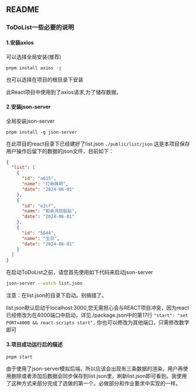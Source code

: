 ## README

### ToDoList一些必要的说明

#### 1.安装axios

可以选择全局安装(推荐)

```bash
pnpm install axios -g
```

也可以选择在项目的根目录下安装

此React项目中使用到了axios请求,为了储存数据。

#### 2.安装json-server

全局安装json-server

```
pnpm install -g json-server
```

在此项目的react目录下已经建好了list.json      `./public/list/json`      这是本项目保存用户操作后留下的数据的json文件，目前如下：

```json
{
  "list": [
    {
      "id": "a615",
      "name": "打余姝玥",
      "date": "2024-06-01"
    },
    {
      "id": "e2cf",
      "name": "和余鸿恺贴贴",
      "date": "2024-06-01"
    },
    {
      "id": "5644",
      "name": "生日",
      "date": "2024-06-01"
    }
  ]
}
```

在启动ToDoList之前，请您首先使用如下代码来启动json-server

```bash
json-server --watch list.json
```

注意：在list.json的目录下启动。别搞错了。

list.json默认启动于localhost:3000,您无需担心会与REACT项目冲突，因为react已经修改为在4000端口中启动，详见./package.json中的第17行 `"start": "set PORT=4000 && react-scripts start",` 你也可以修改为其他端口，只需修改数字即可

#### 3.项目成功运行后的描述

`pnpm start`

 由于使用了json-server模拟后端，所以应该会出现有三条数据的渲染，用户再使用删除或者添加后数据会同步保存到list.json里，刷新list.json即可看到。我使用了这种方式来部分完成了选做的第一个。必做部分和作业要求中实现的一样。